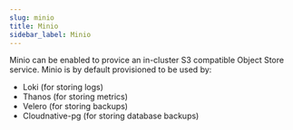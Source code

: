```yaml
---
slug: minio
title: Minio
sidebar_label: Minio
---
```


Minio can be enabled to provice an in-cluster S3 compatible Object Store service. Minio is by default provisioned to be used by:

- Loki (for storing logs)
- Thanos (for storing metrics)
- Velero (for storing backups)
- Cloudnative-pg (for storing database backups)